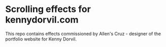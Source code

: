 # Scrolling effects for kennydorvil.com

This repo contains effects commissioned by Allen's Cruz - designer of the portfolio website for Kenny Dorvil.
